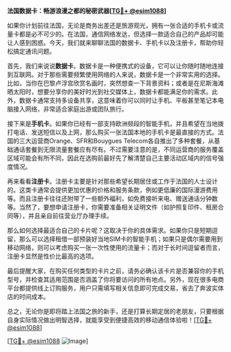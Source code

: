**法国数据卡：畅游浪漫之都的秘密武器[[TG💪+ @esim1088](https://t.me/s/esim1088)]**

如果你计划前往法国，无论是商务出差还是旅游观光，拥有一张合适的手机卡或流量卡都是必不可少的。在法国，通信网络发达，但选择一款适合自己的产品却可能让人感到困惑。今天，我们就来聊聊法国的数据卡、手机卡以及注册卡，帮助你轻松搞定通讯问题。

首先，我们来说说**数据卡**。数据卡是一种便携式的设备，它可以让你随时随地连接到互联网。对于那些需要频繁使用网络的人来说，数据卡是一个非常实用的选择。比如，当你在巴黎卢浮宫欣赏名画时，突然想查一下背景资料；或者是在尼斯海滩晒太阳时，想要分享你的美好时光到社交媒体上，数据卡都能满足你的需求。此外，数据卡通常支持多设备共享，这意味着你可以同时让手机、平板甚至笔记本电脑接入网络，非常适合家庭出游或团队旅行。

接下来是**手机卡**。如果你已经有一部支持欧洲频段的智能手机，并且希望在当地拨打电话、发送短信以及上网，那么购买一张法国本地的手机卡是最直接的方式。法国的三大运营商Orange、SFR和Bouygues Telecom各自推出了多种套餐，从基础通话套餐到无限流量套餐应有尽有。不过需要注意的是，不同运营商的服务覆盖区域可能会有所不同，因此在选购前最好先了解清楚自己主要活动区域内的信号强度情况。

再来看看**注册卡**。注册卡主要是针对那些希望长期居住或工作于法国的人士设计的。这类卡通常会提供更加优惠的价格和服务条款，例如更低廉的国际漫游费用等。而且注册卡往往还附带了一些额外福利，如免费接听来电、赠送通话分钟数等。当然了，要想申请注册卡，你需要准备相关证明文件（如护照复印件、租房合同等），并且亲自前往营业厅办理手续。

那么如何选择最适合自己的卡片呢？这取决于你的具体需求。如果你只是短期逗留，那么可以选择租借一部预装好当地SIM卡的智能手机；如果只是偶尔需要用到移动网络，则可以考虑购买一张一次性使用的流量卡；而对于长时间逗留者而言，注册卡显然是性价比最高的选项。

最后提醒大家，在购买任何类型的卡片之前，请务必确认该卡片是否兼容你的手机型号，并检查其适用范围是否涵盖了你将要访问的所有地点。另外，现在很多电商平台都提供线上订购服务，用户只需填写相关信息即可完成交易，省去了奔波实体店的时间成本。

总之，无论你是即将踏上法国之旅的新手，还是打算长期定居的老朋友，只要根据自身实际情况做出明智选择，就能享受到便捷高效的移动通信体验啦！[[TG💪+ @esim1088](https://t.me/s/esim1088)]

[[TG💪+ @esim1088](https://t.me/s/esim1088) ![Image](https://i.postimg.cc/4NQfJmqS/Snipaste-2025-05-13-00-14-12.png)]